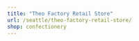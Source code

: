```yaml
---
title: "Theo Factory Retail Store"
url: /seattle/theo-factory-retail-store/
shop: confectionery
---
```

